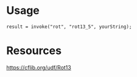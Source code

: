 # Usage


`result = invoke("rot", "rot13_5", yourString);`

# Resources

https://cflib.org/udf/Rot13



